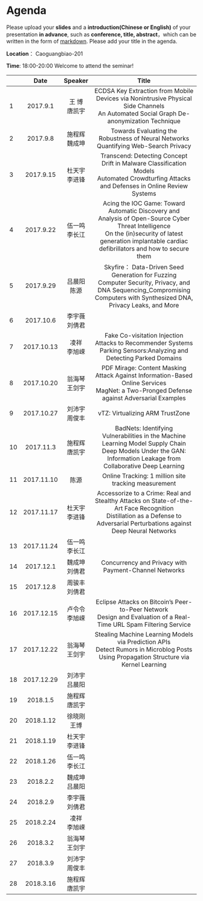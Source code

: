 # Agenda
Please upload your **slides** and a **introduction(Chinese or English)** of your presentation **in advance**,
such as **conference, title, abstract**，which can be written in the form of [markdown](http://sspai.com/25137). Please add your title in the agenda.

**Location**： Caoguangbiao-201 

**Time**: 18:00-20:00  Welcome to attend the seminar!

||Date|Speaker|Title|
|---|:---:|:---:|:---:|
|1|2017.9.1 |王  博<br>唐凯宇|ECDSA Key Extraction from Mobile Devices via Nonintrusive Physical Side Channels<br>An Automated Social Graph De-anonymization Technique|
|2|2017.9.8|施程辉<br>魏成坤|Towards Evaluating the Robustness of Neural Networks <br>Quantifying Web-Search Privacy|
|3|2017.9.15|杜天宇 <br>李进锋|Transcend: Detecting Concept Drift in Malware Classification Models <br>Automated Crowdturfing Attacks and Defenses in Online Review Systems|
|4|2017.9.22|伍一鸣<br> 李长江| Acing the IOC Game: Toward Automatic Discovery and Analysis of Open-Source Cyber Threat Intelligence <br> On the (in)security of latest generation implantable cardiac defibrillators and how to secure them
|5|2017.9.29|吕晨阳<br> 陈源| Skyfire： Data-Driven Seed Generation for Fuzzing <br>Computer Security, Privacy, and DNA Sequencing_Compromising Computers with Synthesized DNA, Privacy Leaks, and More
|6|2017.10.6|李宇薇<br> 刘倩君| 
|7|2017.10.13|凌祥<br> 李旭嵘 |Fake Co-visitation Injection Attacks to Recommender Systems <br>Parking Sensors:Analyzing and Detecting Parked Domains| 
|8|2017.10.20|翁海琴	<br>王剑宇|PDF Mirage: Content Masking Attack Against Information-Based Online Services <br>MagNet: a Two-Pronged Defense against Adversarial Examples|
|9|2017.10.27|刘沛宇<br>  周俊丰|vTZ: Virtualizing ARM TrustZone
|10|2017.11.3|施程辉<br> 唐凯宇 |BadNets: Identifying Vulnerabilities in the Machine Learning Model Supply Chain<br>Deep Models Under the GAN: Information Leakage from Collaborative Deep Learning|
|11|2017.11.10|陈源 | Online Tracking: 1 million site tracking measurement| 
|12|2017.11.17|杜天宇 <br>李进锋| Accessorize to a Crime: Real and Stealthy Attacks on State-of-the-Art Face Recognition <br> Distillation as a Defense to Adversarial Perturbations against Deep Neural Networks |
|13|2017.11.24|伍一鸣<br> 李长江| 
|14|2017.12.1|魏成坤 <br>刘倩君| Concurrency and Privacy with Payment-Channel Networks | 
|15|2017.12.8|周骏丰<br> 刘倩君| 
|16|2017.12.15|卢令令	<br> 李旭嵘|Eclipse Attacks on Bitcoin’s Peer-to-Peer Network <br>Design and Evaluation of a Real-Time URL Spam Filtering Service|
|17|2017.12.22|翁海琴<br>	王剑宇| Stealing Machine Learning Models via Prediction APIs <br> Detect Rumors in Microblog Posts Using Propagation Structure via Kernel Learning
|18|2017.12.29|刘沛宇 <br> 吕晨阳| 
|19|2018.1.5|施程辉<br> 唐凯宇| 
|20|2018.1.12|徐晓刚 <br> 王博| 
|21|2018.1.19|杜天宇 <br> 李进锋| 
|22|2018.1.26|伍一鸣 <br> 李长江| 
|23|2018.2.2|魏成坤 <br> 吕晨阳| 
|24|2018.2.9|李宇薇 <br> 刘倩君| 
|25|2018.2.24|凌祥 <br> 李旭嵘| 
|26|2018.3.2|翁海琴 <br> 王剑宇| 
|27|2018.3.9|刘沛宇 <br> 周俊丰| 
|28|2018.3.16|施程辉 <br> 唐凯宇| 







